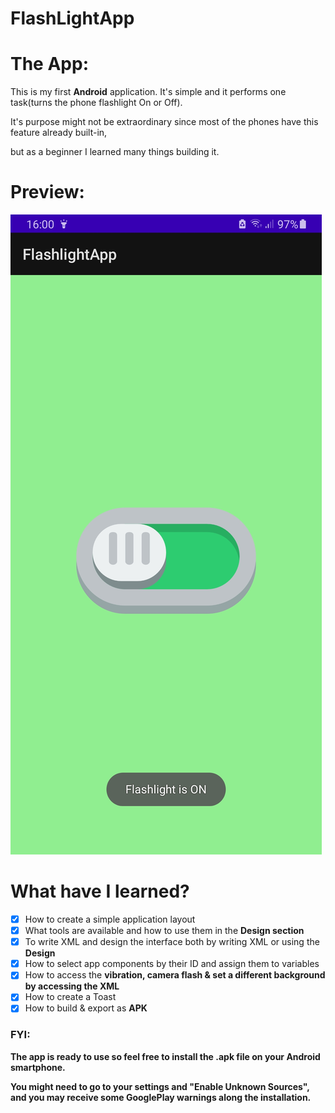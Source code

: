 # FlashLightApp
# The App:

This is my first **Android** application. It's simple and it performs one task(turns the phone flashlight On or Off). 

It's purpose might not be extraordinary since most of the phones have this feature already built-in, 

but as a beginner I learned many things building it. 

# Preview:
![](apk&resources/preview.jpg)
# What have I learned?

- [x]  How to create a simple application layout
- [x]  What tools are available and how to use them in the **Design section**
- [x]  To write XML and design the interface both by writing XML or using the **Design**
- [x]  How to select app components by their ID and assign them to variables
- [x]  How to access the **vibration, camera flash & set a different background by accessing the XML**
- [x]  How to create a Toast
- [x]  How to build & export as **APK**

### FYI:

**The app is ready to use so feel free to install the .apk file on your Android smartphone.**

**You might need to go to your settings and "Enable Unknown Sources", and you may receive some GooglePlay warnings along the installation.**
